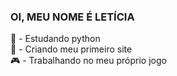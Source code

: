 ### OI, MEU NOME É LETÍCIA  
 🐍 - Estudando python  
🧰 - Criando meu primeiro site  
🎮 - Trabalhando no meu próprio jogo  
